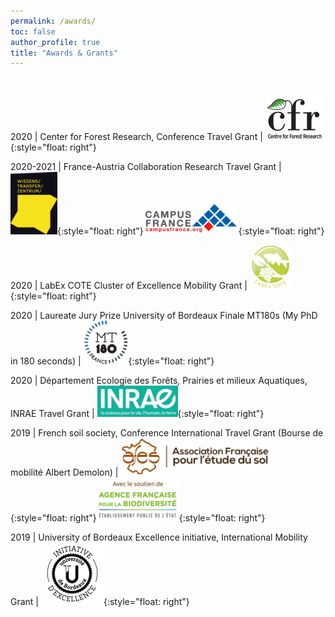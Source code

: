 ```yaml
---
permalink: /awards/
toc: false
author_profile: true
title: "Awards & Grants"
---
```

<br>

2020 | Center for Forest Research, Conference Travel Grant | ![](/img/cfr_logo.png){:style="float: right"}

2020-2021  | France-Austria Collaboration Research Travel Grant | ![](/img/WTZ_Logo.png){:style="float: right"}![](/img/campus-france_logo.png){:style="float: right"} 

2020 | LabEx COTE Cluster of Excellence Mobility Grant | ![](/img/LabEx_logo.png){:style="float: right"} 

2020 | Laureate Jury Prize University of Bordeaux Finale MT180s (My PhD in 180 seconds) | ![](/img/MT180s_logo.png){:style="float: right"} 

2020 | Département Ecologie des Forêts, Prairies et milieux Aquatiques, INRAE Travel Grant | ![](/img/INRAE_logo.png){:style="float: right"} 

2019 | French soil society, Conference International Travel Grant (Bourse de mobilité Albert Demolon) | ![](/img/afes_logo.png){:style="float: right"}![](/img/afb_logo.png){:style="float: right"} 

2019 | University of Bordeaux Excellence initiative, International Mobility Grant | ![](/img/IdEx_logo.png){:style="float: right"} 